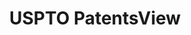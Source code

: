 ---
layout: default
bigquery: https://console.cloud.google.com/bigquery?p=patents-public-data&d=patentsview&page=dataset
citation: Attribution should be given to PatentsView for use, distribution, or derivative
  works.
code: https://github.com/CSSIP-AIR/PatentsView-Code-Snippets/
contributors: USPTO
cost: None
description: 'PatentsView includes US patent data including raw data (summaries, applications,
  pregrant applications), disambugations of inventors and assignees, and inventor
  gender estimates.  Also foreign priority data, # of figures and sheets, and government
  interest statements.'
documentation: https://patentsview.org/query/builder-faqs
last_edit: Mon, 04 Apr 2022 19:02:57 GMT
location: https://patentsview.org/
maintained_by: USPTO
record_creation_timestamp: 12/2/2020 17:20:46
schema_fields: '[''location_id'', ''kind'', ''term_extension'', ''inventor_id'', ''group_id'',
  ''disamb_assignee_id_20200630'', ''city'', ''term_grant'', ''text'', ''section'',
  ''level_three'', ''series_code'', ''applicant_type'', ''disamb_assignee_id_20200929'',
  ''application_id'', ''number'', ''county'', ''role'', ''date'', ''_102_date'', ''mainclass_id'',
  ''section_id'', ''disamb_assignee_id_20190820'', ''rule_47'', ''_371_date'', ''title'',
  ''length'', ''main_group'', ''level_one'', ''disamb_inventor_id_20191231'', ''assignee_id'',
  ''lname'', ''classification_status'', ''reldocno'', ''deceased'', ''variety'', ''sector_title'',
  ''disamb_inventor_id_20171003'', ''name_first'', ''uuid'', ''f102_date'', ''num_figures'',
  ''rawinventor_id'', ''name'', ''disclaimer_date'', ''disamb_inventor_id_20180528'',
  ''disamb_assignee_id_20191231'', ''attribution_status'', ''dependent'', ''name_last'',
  ''disamb_inventor_id_20170307'', ''disamb_inventor_id_20200630'', ''doc_type'',
  ''doctype'', ''subclass'', ''action_date'', ''organization'', ''disamb_inventor_id_20170808'',
  ''fname'', ''level_two'', ''disamb_assignee_id_20200331'', ''subsection_id'', ''relkind'',
  ''state'', ''disamb_assignee_id_20191008'', ''disamb_inventor_id_20190820'', ''contract_award_number'',
  ''disamb_inventor_id_20200929'', ''citation_id'', ''exemplary'', ''state_fips'',
  ''latlong'', ''gi_statement'', ''sequence'', ''latitude'', ''publication_number'',
  ''id'', ''subgroup_id'', ''category_id'', ''term_disclaimer'', ''lapse_of_patent'',
  ''disamb_assignee_id_20190312'', ''disamb_inventor_id_20190312'', ''f371_date'',
  ''disamb_assignee_id_20181127'', ''num_claims'', ''male'', ''symbol_position'',
  ''male_flag'', ''latin_name'', ''designation'', ''disamb_inventor_id_20171226'',
  ''longitude'', ''county_fips'', ''country_transformed'', ''disamb_inventor_id_20191008'',
  ''group'', ''withdrawn'', ''status'', ''organization_id'', ''patent_id'', ''subcategory_id'',
  ''filename'', ''ipc_class'', ''classification_level'', ''disamb_inventor_id_20181127'',
  ''field_title'', ''type'', ''num_sheets'', ''classification_data_source'', ''subclass_id'',
  ''rawlocation_id'', ''field_id'', ''category'', ''lawyer_id'', ''abstract'', ''disamb_inventor_id_20201229'',
  ''rel_id'', ''country'', ''disamb_inventor_id_20200331'', ''num'', ''rawassignee_id'',
  ''ipc_version_indicator'', ''subgroup'', ''classification_value'']'
shortname: patentsview
tags:
- disambiguation
- United States
- gender
terms_of_use: Creative Commons Attribution 4.0 International License.
timeframe: 1963-1999
title: USPTO PatentsView
uuid: cf1780b1-e265-4e49-8d1d-83b9cfe0fd9a
---